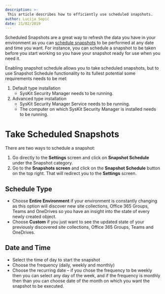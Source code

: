```yaml
---
description: >-
 This article describes how to efficiently use scheduled snapshots.
author: Lucija Sopić
date: 21/02/2019
---
```


Scheduled Snapshots are a great way to refresh the data you have in your environment as you can [schedule snapshots](../get-to-know-security-manager/settings-screen.md) to be performed at any date and time you want. For instance, you can schedule a snapshot to be taken before you start working so you have your snapshot ready for use when you need it. 

Enabling snapshot schedule allows you to take scheduled snapshots, but to use Snapshot Schedule functionality to its fullest potential some requirements needs to be met: 

1. Default type installation
    - SysKit Security Manager needs to be running. 
2. Advanced type installation 
    - SysKit Security Manager Service needs to be running.
    - The computer on which SysKit Security Manager is installed needs to be running. 

# Take Scheduled Snapshots

There are two ways to schedule a snapshot:
1. Go directly to the **Settings** screen and click on **Snapshot Schedule** under the Snapshot category.
2. Go to the **Snapshots screen** and click on the **Snapshot Schedule** button on the top right. That will redirect you to the **Settings** screen.

## Schedule Type

* Choose **Entire Environment** if your environment is constantly changing as this option will discover new site collections, Office 365 Groups, Teams and OneDrives so you have an insight into the state of every newly created object.
* Choose **Custom** if you just want to see the updated state of your previously discovered site collections, Office 365 Groups, Teams and OneDrives.

## Date and Time

- Select the time of day to start the snapshot 
- Choose the frequency (daily, weekly and monthly) 
- Choose the recurring date – if you chose the frequency to be weekly then you can select any day of the week, and if the frequency is monthly then than you can choose date of the month on which you want the snapshot to be executed. 



